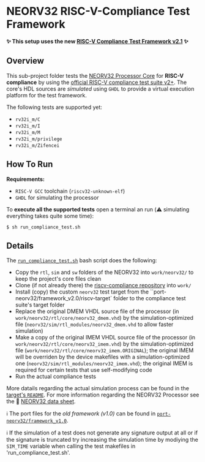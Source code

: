 # NEORV32 RISC-V-Compliance Test Framework

**:sparkles: This setup uses the new [RISC-V Compliance Test Framework v2.1](https://github.com/riscv/riscv-compliance/releases/tag/v2.0) :sparkles:**

## Overview

This sub-project folder tests the [NEORV32 Processor Core](https://github.com/stnolting/neorv32) for **RISC-V compliance** by
using the [official RISC-V compliance test suite v2+](https://github.com/riscv/riscv-compliance). The core's HDL sources are *simulated* using
`GHDL` to provide a virtual execution platform for the test framework.

The following tests are supported yet:

* `rv32i_m/C`
* `rv32i_m/I`
* `rv32i_m/M`
* `rv32i_m/privilege`
* `rv32i_m/Zifencei`


## How To Run

**Requirements:**
* `RISC-V GCC` toolchain (`riscv32-unknown-elf`)
* `GHDL` for simulating the processor

To **execute all the supported tests** open a terminal an run (:warning: simulating everything takes quite some time):

    $ sh run_compliance_test.sh


## Details

The [`run_compliance_test.sh`](https://github.com/stnolting/neorv32/blob/master/riscv-compliance/run_compliance_test.sh)
bash script does the following:

* Copy the `rtl`, `sim` and `sw` folders of the NEORV32 into `work/neorv32/` to keep the project's core files clean
* Clone (if not already there) the [riscv-compliance repository](https://github.com/riscv/riscv-compliance) into `work/`
* Install (copy) the custom `neorv32` test target from the ``port-neorv32/framework_v2.0/riscv-target` folder to the compliance test suite's target folder
* Replace the original DMEM VHDL source file of the processor (in `work/neorv32/rtl/core/neorv32_dmem.vhd`) by the simulation-optimized file (`neorv32/sim/rtl_modules/neorv32_dmem.vhd` to allow faster simulation)
* Make a copy of the original IMEM VHDL source file of the processor (in `work/neorv32/rtl/core/neorv32_imem.vhd`) by the simulation-optimized file (`work/neorv32/rtl/core/neorv32_imem.ORIGINAL`); the original IMEM will be overriden by the device makefiles with a simulation-optimized one (`neorv32/sim/rtl_modules/neorv32_imem.vhd`); the original IMEM is required for certain tests that use self-modifying code
* Run the actual compliance tests

More datails regarding the actual simulation process can be found in the [target's
`README`](https://github.com/stnolting/neorv32/blob/master/riscv-compliance/port-neorv32/framework_v2.0/riscv-target/neorv32/README.md).
For more information regarding the NEORV32 Processor see the :page_facing_up:
[NEORV32 data sheet](https://raw.githubusercontent.com/stnolting/neorv32/master/docs/NEORV32.pdf).

:information_source: The port files for the *old framework (v1.0)* can be found in
[`port-neorv32/framework_v1.0`](https://github.com/stnolting/neorv32/tree/master/riscv-compliance/port-neorv32/framework_v1.0/riscv-target).

:information_source: If the simulation of a test does not generate any signature output at all or if the signature is truncated
try increasing the simulation time by modiying the `SIM_TIME` variable when calling the test makefiles in 'run_compliance_test.sh'.
